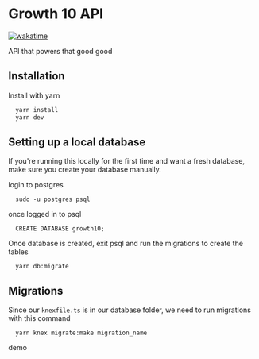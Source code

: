 # Growth 10 API

[![wakatime](https://wakatime.com/badge/user/d757e474-7c49-44b9-9222-b7e3547c29c5/project/6bb2dbe8-3795-43be-872f-c6fe3353532d.svg)](https://wakatime.com/badge/user/d757e474-7c49-44b9-9222-b7e3547c29c5/project/6bb2dbe8-3795-43be-872f-c6fe3353532d)

API that powers that good good

## Installation

Install with yarn

```bash
  yarn install
  yarn dev
```

## Setting up a local database

If you're running this locally for the first time and want a fresh database, make sure you create your database manually.

login to postgres

```
  sudo -u postgres psql
```

once logged in to psql

```
  CREATE DATABASE growth10;
```

Once database is created, exit psql and run the migrations to create the tables

```
  yarn db:migrate
```

## Migrations

Since our `knexfile.ts` is in our database folder, we need to run migrations with this command

```
  yarn knex migrate:make migration_name
```

demo
